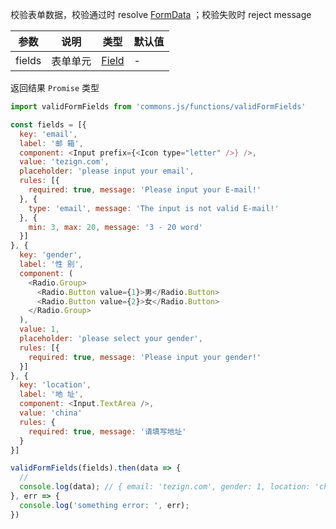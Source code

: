 
校验表单数据，校验通过时 resolve [FormData](#FormData) ；校验失败时 reject message

| 参数 | 说明 | 类型 | 默认值 |
| --- | --- | --- | --- |
| fields | 表单单元 | [Field](#http://ui.tezign.com/components/wrap-form-field-cn/#Field) | - |

返回结果 `Promise` 类型 

```js
import validFormFields from 'commons.js/functions/validFormFields'

const fields = [{
  key: 'email',
  label: '邮 箱',
  component: <Input prefix={<Icon type="letter" />} />,
  value: 'tezign.com',
  placeholder: 'please input your email',
  rules: [{
    required: true, message: 'Please input your E-mail!'
  }, {
    type: 'email', message: 'The input is not valid E-mail!'
  }, {
    min: 3, max: 20, message: '3 - 20 word'  
  }]      
}, {
  key: 'gender',
  label: '性 别',
  component: (
    <Radio.Group>
      <Radio.Button value={1}>男</Radio.Button>
      <Radio.Button value={2}>女</Radio.Button>
    </Radio.Group>    
  ),
  value: 1,
  placeholder: 'please select your gender',
  rules: [{
    required: true, message: 'Please input your gender!'
  }] 
}, {
  key: 'location',
  label: '地 址',
  component: <Input.TextArea />,
  value: 'china'
  rules: {
    required: true, message: '请填写地址'
  }  
}]

validFormFields(fields).then(data => {
  // 
  console.log(data); // { email: 'tezign.com', gender: 1, location: 'china' }
}, err => {
  console.log('something error: ', err);
})
```